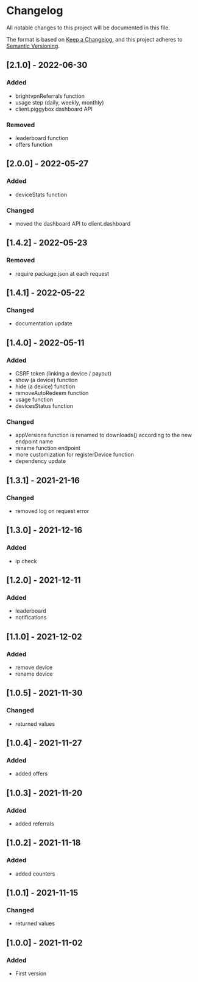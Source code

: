 # Changelog

All notable changes to this project will be documented in this file.

The format is based on [Keep a Changelog](https://keepachangelog.com/en/1.0.0/),
and this project adheres to [Semantic Versioning](https://semver.org/spec/v2.0.0.html).

## [2.1.0] - 2022-06-30

### Added

-   brightvpnReferrals function
-   usage step (daily, weekly, monthly)
-   client.piggybox dashboard API

### Removed

-   leaderboard function
-   offers function

## [2.0.0] - 2022-05-27

### Added

-   deviceStats function

### Changed

-   moved the dashboard API to client.dashboard

## [1.4.2] - 2022-05-23

### Removed

-   require package.json at each request

## [1.4.1] - 2022-05-22

### Changed

-   documentation update

## [1.4.0] - 2022-05-11

### Added

-   CSRF token (linking a device / payout)
-   show (a device) function
-   hide (a device) function
-   removeAutoRedeem function
-   usage function
-   devicesStatus function

### Changed

-   appVersions function is renamed to downloads() according to the new endpoint name
-   rename function endpoint
-   more customization for registerDevice function
-   dependency update

## [1.3.1] - 2021-21-16

### Changed

-   removed log on request error

## [1.3.0] - 2021-12-16

### Added

-   ip check

## [1.2.0] - 2021-12-11

### Added

-   leaderboard
-   notifications

## [1.1.0] - 2021-12-02

### Added

-   remove device
-   rename device

## [1.0.5] - 2021-11-30

### Changed

-   returned values

## [1.0.4] - 2021-11-27

### Added

-   added offers

## [1.0.3] - 2021-11-20

### Added

-   added referrals

## [1.0.2] - 2021-11-18

### Added

-   added counters

## [1.0.1] - 2021-11-15

### Changed

-   returned values

## [1.0.0] - 2021-11-02

### Added

-   First version
